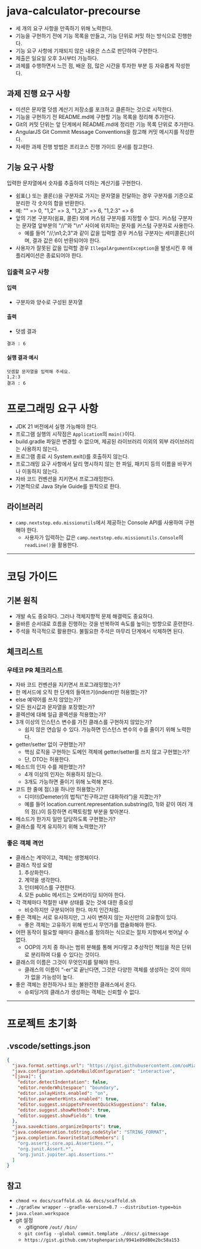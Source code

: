 # java-calculator-precourse

- 세 개의 요구 사항을 만족하기 위해 노력한다.
- 기능을 구현하기 전에 기능 목록을 만들고, 기능 단위로 커밋 하는 방식으로 진행한다.
- 기능 요구 사항에 기재되지 않은 내용은 스스로 판단하여 구현한다.
- 제출은 일요일 오후 3시부터 가능하다.
- 과제를 수행하면서 느낀 점, 배운 점, 많은 시간을 투자한 부분 등 자유롭게 작성한다.

## 과제 진행 요구 사항

- 미션은 문자열 덧셈 계산기 저장소를 포크하고 클론하는 것으로 시작한다.
- 기능을 구현하기 전 README.md에 구현할 기능 목록을 정리해 추가한다.
- Git의 커밋 단위는 앞 단계에서 README.md에 정리한 기능 목록 단위로 추가한다.
- AngularJS Git Commit Message Conventions을 참고해 커밋 메시지를 작성한다.
- 자세한 과제 진행 방법은 프리코스 진행 가이드 문서를 참고한다.

## 기능 요구 사항

입력한 문자열에서 숫자를 추출하여 더하는 계산기를 구현한다.

- 쉼표(,) 또는 콜론(:)을 구분자로 가지는 문자열을 전달하는 경우 구분자를 기준으로 분리한 각 숫자의 합을 반환한다.
- 예: "" => 0, "1,2" => 3, "1,2,3" => 6, "1,2:3" => 6
- 앞의 기본 구분자(쉼표, 콜론) 외에 커스텀 구분자를 지정할 수 있다. 커스텀 구분자는 문자열 앞부분의 "//"와 "\n" 사이에 위치하는 문자를 커스텀 구분자로 사용한다.
  - 예를 들어 "//;\n1;2;3"과 같이 값을 입력할 경우 커스텀 구분자는 세미콜론(;)이며, 결과 값은 6이 반환되어야 한다.
- 사용자가 잘못된 값을 입력할 경우 `IllegalArgumentException`을 발생시킨 후 애플리케이션은 종료되어야 한다.

### 입출력 요구 사항

#### 입력

- 구분자와 양수로 구성된 문자열

#### 출력

- 덧셈 결과

```
결과 : 6
```

#### 실행 결과 예시

```
덧셈할 문자열을 입력해 주세요.
1,2:3
결과 : 6
```

# 프로그래밍 요구 사항

- JDK 21 버전에서 실행 가능해야 한다.
- 프로그램 실행의 시작점은 `Application`의 `main()`이다.
- build.gradle 파일은 변경할 수 없으며, 제공된 라이브러리 이외의 외부 라이브러리는 사용하지 않는다.
- 프로그램 종료 시 System.exit()를 호출하지 않는다.
- 프로그래밍 요구 사항에서 달리 명시하지 않는 한 파일, 패키지 등의 이름을 바꾸거나 이동하지 않는다.
- 자바 코드 컨벤션을 지키면서 프로그래밍한다.
- 기본적으로 Java Style Guide를 원칙으로 한다.

## 라이브러리

- `camp.nextstep.edu.missionutils`에서 제공하는 Console API를 사용하여 구현해야 한다.
  - 사용자가 입력하는 값은 `camp.nextstep.edu.missionutils.Console`의 `readLine()`을 활용한다.

---

# 코딩 가이드

## 기본 원칙

- 개발 속도 중요하다. 그러나 객체지향적 문제 해결력도 중요하다.
- 올바른 순서대로 흐름을 진행하는 것을 반복하여 속도를 높이는 방향으로 훈련한다.
- 주석을 적극적으로 활용한다. 불필요한 주석은 마무리 단계에서 삭제하면 된다.

## 체크리스트

### 우테코 PR 체크리스트

- 자바 코드 컨벤션을 지키면서 프로그래밍했는가?
- 한 메서드에 오직 한 단계의 들여쓰기(indent)만 허용했는가?
- else 예약어를 쓰지 않았는가?
- 모든 원시값과 문자열을 포장했는가?
- 콜렉션에 대해 일급 콜렉션을 적용했는가?
- 3개 이상의 인스턴스 변수를 가진 클래스를 구현하지 않았는가?
  - 쉽지 않은 연습일 수 있다. 가능하면 인스턴스 변수의 수를 줄이기 위해 노력한다.
- getter/setter 없이 구현했는가?
  - 핵심 로직을 구현하는 도메인 객체에 getter/setter를 쓰지 않고 구현했는가?
  - 단, DTO는 허용한다.
- 메소드의 인자 수를 제한했는가?
  - 4개 이상의 인자는 허용하지 않는다.
  - 3개도 가능하면 줄이기 위해 노력해 본다.
- 코드 한 줄에 점(.)을 하나만 허용했는가?
  - 디미터(Demeter)의 법칙(“친구하고만 대화하라”)을 지켰는가?
  - 예를 들어 location.current.representation.substring(0, 1)와 같이 여러 개의 점(.)이 등장하면 리팩토링할 부분을 찾아본다.
- 메소드가 한가지 일만 담당하도록 구현했는가?
- 클래스를 작게 유지하기 위해 노력했는가?

### 좋은 객체 격언

- 클래스는 계약이고, 객체는 생명체이다.
- 클래스 작성 요령
  1. 추상화한다.
  2. 계약을 생각한다.
  3. 인터페이스를 구현한다.
  4. 모든 public 메서드는 오버라이딩 되어야 한다.
- 각 객체마다 적절한 내부 상태를 갖는 것에 대한 중요성
  - 비슷하지만 구분되어야 한다. 마치 인간처럼.
- 좋은 객체는 서로 유사하지만, 그 사이 변하지 않는 자신만의 고유함이 있다.
  - 좋은 객체는 고유하기 위해 반드시 무언가를 캡슐화해야 한다.
- 어떤 동작이 필요할 때마다 클래스를 정의하는 식으로는 절차 지향에서 벗어날 수 없다.
  - OOP의 가치 중 하나는 범위 분해를 통해 커다랗고 추상적인 책임을 작은 단위로 분리하여 다룰 수 있다는 것이다.
- 클래스의 이름은 그것이 무엇인지를 말해야 한다.
  - 클래스의 이름이 “-er”로 끝난다면, 그것은 다양한 객체를 생성하는 것이 의미가 없을 가능성이 높다.
- 좋은 객체는 완전하거나 또는 불완전한 클래스에서 온다.
  - 슈뢰딩거의 클래스가 생성하는 객체는 신뢰할 수 없다.

---

# 프로젝트 초기화

## .vscode/settings.json

```json
{
  "java.format.settings.url": "https://gist.githubusercontent.com/ooMia/1a47bdf9ef00c3466d1f506aa99f4acb/raw/4ea31711e74e617607d9c27a47a78c60b6229a19/woowa-style.xml",
  "java.configuration.updateBuildConfiguration": "interactive",
  "[java]": {
    "editor.detectIndentation": false,
    "editor.renderWhitespace": "boundary",
    "editor.inlayHints.enabled": "on",
    "editor.parameterHints.enabled": true,
    "editor.suggest.snippetsPreventQuickSuggestions": false,
    "editor.suggest.showMethods": true,
    "editor.suggest.showFields": true
  },
  "java.saveActions.organizeImports": true,
  "java.codeGeneration.toString.codeStyle": "STRING_FORMAT",
  "java.completion.favoriteStaticMembers": [
    "org.assertj.core.api.Assertions.*",
    "org.junit.Assert.*",
    "org.junit.jupiter.api.Assertions.*"
  ]
}
```

## 참고

- `chmod +x docs/scaffold.sh && docs/scaffold.sh`
- `./gradlew wrapper --gradle-version=8.7 --distribution-type=bin`
- `java.clean.workspace`
- git 설정
  - .gitignore `/out/` `/bin/`
  - `git config --global commit.template ./docs/.gitmessage`
  - `https://gist.github.com/stephenparish/9941e89d80e2bc58a153`
